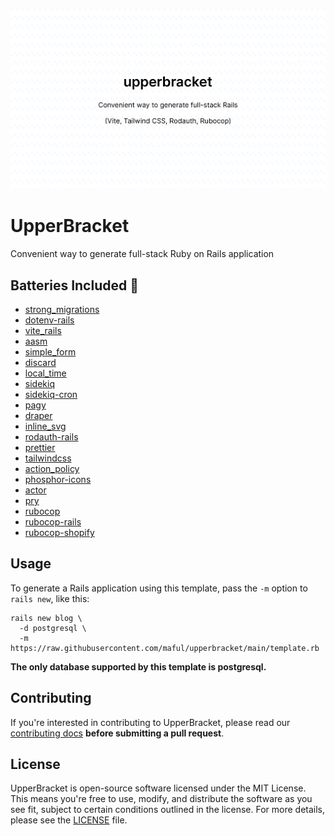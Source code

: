 <p align="center">
  <img src="./.github/upperbracket.png" width="1280" title="Social Card Ruby Phosphor Icons">
</p>

# UpperBracket

Convenient way to generate full-stack Ruby on Rails application

## Batteries Included 🔋

- [strong_migrations](https://github.com/ankane/strong_migrations)
- [dotenv-rails](https://github.com/bkeepers/dotenv)
- [vite_rails](https://vite-ruby.netlify.app/)
- [aasm](https://github.com/aasm/aasm)
- [simple_form](https://github.com/heartcombo/simple_form)
- [discard](https://github.com/jhawthorn/discard)
- [local_time](https://github.com/basecamp/local_time)
- [sidekiq](https://github.com/sidekiq/sidekiq)
- [sidekiq-cron](https://github.com/sidekiq-cron/sidekiq-cron)
- [pagy](https://github.com/ddnexus/pagy)
- [draper](https://github.com/drapergem/draper)
- [inline_svg](https://github.com/jamesmartin/inline_svg)
- [rodauth-rails](https://github.com/janko/rodauth-rails)
- [prettier](https://prettier.io)
- [tailwindcss](https://tailwindcss.com)
- [action_policy](https://github.com/palkan/action_policy)
- [phosphor-icons](https://github.com/maful/ruby-phosphor-icons)
- [actor](https://github.com/sunny/actor)
- [pry](https://github.com/pry/pry)
- [rubocop](https://github.com/rubocop/rubocop)
- [rubocop-rails](https://github.com/rubocop/rubocop-rails)
- [rubocop-shopify](https://ruby-style-guide.shopify.dev)

## Usage

To generate a Rails application using this template, pass the `-m` option to `rails new`, like this:

```
rails new blog \
  -d postgresql \
  -m https://raw.githubusercontent.com/maful/upperbracket/main/template.rb
```

**The only database supported by this template is postgresql.**

## Contributing

If you're interested in contributing to UpperBracket, please read our [contributing docs](https://github.com/maful/upperbracket/blob/main/CONTRIBUTING.md) **before submitting a pull request**.

## License

UpperBracket is open-source software licensed under the MIT License. This means you're free to use, modify, and distribute the software as you see fit, subject to certain conditions outlined in the license. For more details, please see the [LICENSE](https://github.com/maful/upperbracket/blob/main/LICENSE) file.

